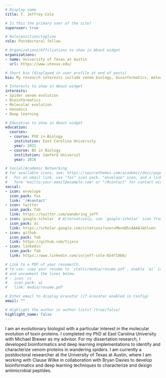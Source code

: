 ```yaml
---
# Display name
title: T. Jeffrey Cole

# Is this the primary user of the site?
superuser: true

# Role/position/tagline
role: Postdoctoral fellow 

# Organizations/Affiliations to show in About widget
organizations:
- name: University of Texas at Austin
  url: https://www.utexas.edu/

# Short bio (displayed in user profile at end of posts)
bio: My research interests include venom biology, bioinformatics, molecular evolution, genomics, and deep learning.

# Interests to show in About widget
interests:
- Spider venom evolution
- Bioinformatics
- Molecular evolution
- Genomics
- Deep learning

# Education to show in About widget
education:
  courses:
  - course: PhD in Biology
    institution: East Carolina University
    year: 2021
  - course: BS in Biology
    institution: Samford Universit
    year: 2016

# Social/Academic Networking
# For available icons, see: https://sourcethemes.com/academic/docs/page-builder/#icons
#   For an email link, use "fas" icon pack, "envelope" icon, and a link in the
#   form "mailto:your-email@example.com" or "/#contact" for contact widget.
social:
- icon: envelope
  icon_pack: fas
  link: '/#contact'
- icon: twitter
  icon_pack: fab
  link: https://twitter.com/wandering_jeff
- icon: google-scholar  # Alternatively, use `google-scholar` icon from `ai` icon pack
  icon_pack: ai
  link: https://scholar.google.com/citations?user=MbxmQhcAAAAJ&hl=en
- icon: github
  icon_pack: fab
  link: https://github.com/tijeco
- icon: linkedin
  icon_pack: fab
  link: https://www.linkedin.com/in/jeff-cole-654710b6/

# Link to a PDF of your resume/CV.
# To use: copy your resume to `static/media/resume.pdf`, enable `ai` icons in `params.toml`, 
# and uncomment the lines below.
# - icon: cv
#   icon_pack: ai
#   link: media/resume.pdf

# Enter email to display Gravatar (if Gravatar enabled in Config)
email: ""

# Highlight the author in author lists? (true/false)
highlight_name: false
---
```


I am an evolutionary biologist with a particular interest in the molecular evolution of toxin proteins. I completed my PhD at East Carolina University with Michael Brewer as my advisor. For my dissertation research, I developed bioinformatics and deep learning implementations to identify and characterize venom proteins in wandering spiders. I am currently a postdoctoral researcher at the University of Texas at Austin, where I am working with Clause Wilke in collaboration with Bryan Davies to develop bioinformatics and deep learning techniques to characterize and design antimicrobial peptides.






<!-- {{< icon name="download" pack="fas" >}} Download my {{< staticref "media/demo_resume.pdf" "newtab" >}}resumé{{< /staticref >}}. -->
